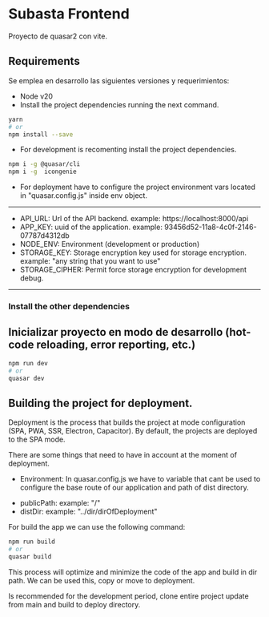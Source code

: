 # Subasta Frontend

Proyecto de quasar2 con vite.

## Requirements

Se emplea en desarrollo las siguientes versiones y requerimientos:

- Node v20
- Install the project dependencies running the next command.

```bash
yarn
# or
npm install --save
```

- For development is recomenting install the project dependencies.

```bash
npm i -g @quasar/cli
npm i -g  icongenie
```

- For deployment have to configure the project environment vars located in "quasar.config.js" inside env object.

---

- API_URL: Url of the API backend.
  example: https://localhost:8000/api
- APP_KEY: uuid of the application. example: 93456d52-11a8-4c0f-2146-07787d4312db
- NODE_ENV: Environment (development or production)
- STORAGE_KEY: Storage encryption key used for storage encryption. example: "any string that you want to use"
- STORAGE_CIPHER: Permit force storage encryption for development debug.

---

### Install the other dependencies

## Inicializar proyecto en modo de desarrollo (hot-code reloading, error reporting, etc.)

```bash
npm run dev
# or
quasar dev
```

## Building the project for deployment.

Deployment is the process that builds the project at mode configuration (SPA, PWA, SSR, Electron, Capacitor).
By default, the projects are deployed to the SPA mode.

There are some things that need to have in account at the moment of deployment.

- Environment:
  In quasar.config.js we have to variable that cant be used to configure the base route of our application and path of
  dist directory.

* publicPath: example: "/"
* distDir: example: "../dir/dirOfDeployment"

For build the app we can use the following command:

```bash
npm run build
# or
quasar build
```

This process will optimize and minimize the code of the app and build in dir path.
We can be used this, copy or move to deployment.

Is recommended for the development period, clone entire project update from main and build to deploy directory.



